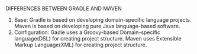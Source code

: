 DIFFERENCES BETWEEN GRADLE AND MAVEN
1. Base: Gradle is based on developing domain-specific language projects. Maven is based on developing pure Java language-based software.
2. Configuration: Gadle uses a Groovy-based Domain-specific language(DSL) for creating project structure. Maven uses Extensible Markup Language(XML) for creating project structure.
